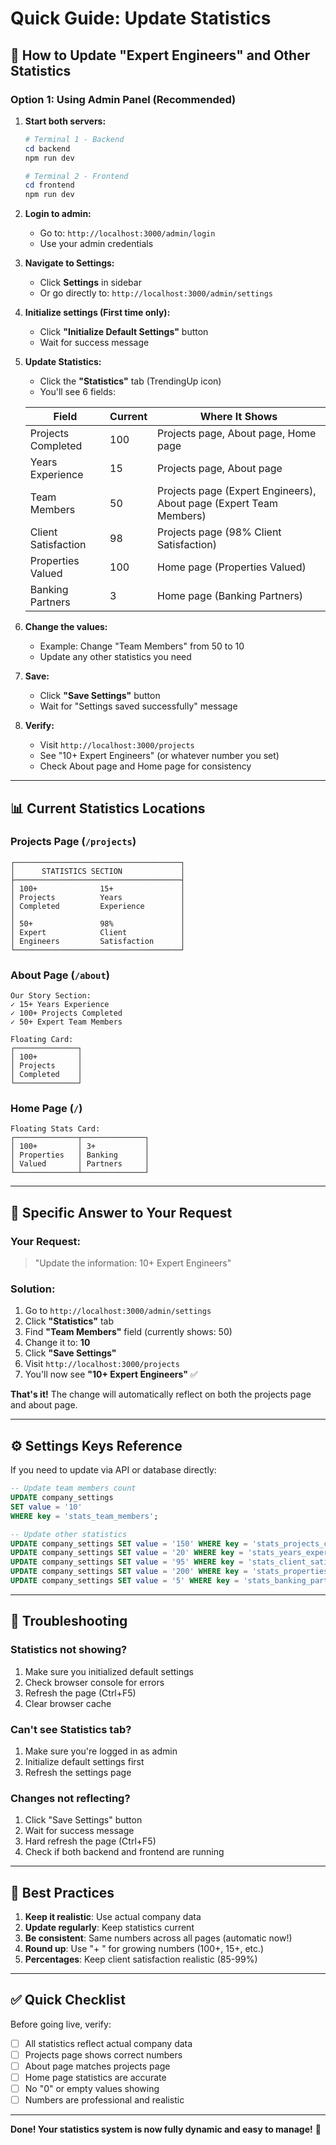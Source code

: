 # Quick Guide: Update Statistics

## 🚀 How to Update "Expert Engineers" and Other Statistics

### Option 1: Using Admin Panel (Recommended)

1. **Start both servers:**
   ```powershell
   # Terminal 1 - Backend
   cd backend
   npm run dev

   # Terminal 2 - Frontend
   cd frontend
   npm run dev
   ```

2. **Login to admin:**
   - Go to: `http://localhost:3000/admin/login`
   - Use your admin credentials

3. **Navigate to Settings:**
   - Click **Settings** in sidebar
   - Or go directly to: `http://localhost:3000/admin/settings`

4. **Initialize settings (First time only):**
   - Click **"Initialize Default Settings"** button
   - Wait for success message

5. **Update Statistics:**
   - Click the **"Statistics"** tab (TrendingUp icon)
   - You'll see 6 fields:

   **Field** | **Current** | **Where It Shows**
   ---|---|---
   Projects Completed | 100 | Projects page, About page, Home page
   Years Experience | 15 | Projects page, About page
   Team Members | 50 | Projects page (Expert Engineers), About page (Expert Team Members)
   Client Satisfaction | 98 | Projects page (98% Client Satisfaction)
   Properties Valued | 100 | Home page (Properties Valued)
   Banking Partners | 3 | Home page (Banking Partners)

6. **Change the values:**
   - Example: Change "Team Members" from 50 to 10
   - Update any other statistics you need

7. **Save:**
   - Click **"Save Settings"** button
   - Wait for "Settings saved successfully" message

8. **Verify:**
   - Visit `http://localhost:3000/projects`
   - See "10+ Expert Engineers" (or whatever number you set)
   - Check About page and Home page for consistency

---

## 📊 Current Statistics Locations

### Projects Page (`/projects`)
```
┌─────────────────────────────────────┐
│      STATISTICS SECTION             │
├─────────────────────────────────────┤
│ 100+              15+               │
│ Projects          Years             │
│ Completed         Experience        │
│                                     │
│ 50+               98%               │
│ Expert            Client            │
│ Engineers         Satisfaction      │
└─────────────────────────────────────┘
```

### About Page (`/about`)
```
Our Story Section:
✓ 15+ Years Experience
✓ 100+ Projects Completed  
✓ 50+ Expert Team Members

Floating Card:
┌──────────────┐
│ 100+         │
│ Projects     │
│ Completed    │
└──────────────┘
```

### Home Page (`/`)
```
Floating Stats Card:
┌──────────────┬──────────────┐
│ 100+         │ 3+           │
│ Properties   │ Banking      │
│ Valued       │ Partners     │
└──────────────┴──────────────┘
```

---

## 🎯 Specific Answer to Your Request

### Your Request:
> "Update the information: 10+ Expert Engineers"

### Solution:
1. Go to `http://localhost:3000/admin/settings`
2. Click **"Statistics"** tab
3. Find **"Team Members"** field (currently shows: 50)
4. Change it to: **10**
5. Click **"Save Settings"**
6. Visit `http://localhost:3000/projects`
7. You'll now see **"10+ Expert Engineers"** ✅

**That's it!** The change will automatically reflect on both the projects page and about page.

---

## ⚙️ Settings Keys Reference

If you need to update via API or database directly:

```sql
-- Update team members count
UPDATE company_settings 
SET value = '10' 
WHERE key = 'stats_team_members';

-- Update other statistics
UPDATE company_settings SET value = '150' WHERE key = 'stats_projects_completed';
UPDATE company_settings SET value = '20' WHERE key = 'stats_years_experience';
UPDATE company_settings SET value = '95' WHERE key = 'stats_client_satisfaction';
UPDATE company_settings SET value = '200' WHERE key = 'stats_properties_valued';
UPDATE company_settings SET value = '5' WHERE key = 'stats_banking_partners';
```

---

## 🔧 Troubleshooting

### Statistics not showing?
1. Make sure you initialized default settings
2. Check browser console for errors
3. Refresh the page (Ctrl+F5)
4. Clear browser cache

### Can't see Statistics tab?
1. Make sure you're logged in as admin
2. Initialize default settings first
3. Refresh the settings page

### Changes not reflecting?
1. Click "Save Settings" button
2. Wait for success message
3. Hard refresh the page (Ctrl+F5)
4. Check if both backend and frontend are running

---

## 📝 Best Practices

1. **Keep it realistic**: Use actual company data
2. **Update regularly**: Keep statistics current
3. **Be consistent**: Same numbers across all pages (automatic now!)
4. **Round up**: Use "+ " for growing numbers (100+, 15+, etc.)
5. **Percentages**: Keep client satisfaction realistic (85-99%)

---

## ✅ Quick Checklist

Before going live, verify:

- [ ] All statistics reflect actual company data
- [ ] Projects page shows correct numbers
- [ ] About page matches projects page
- [ ] Home page statistics are accurate
- [ ] No "0" or empty values showing
- [ ] Numbers are professional and realistic

---

**Done! Your statistics system is now fully dynamic and easy to manage!** 🎉

